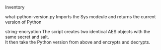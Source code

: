 Inventory

what-python-version.py
  Imports the Sys modeule and returns the current version of Python

string-encryption
  The script creates two identical AES objects with the same secret and salt.  
  It then take the Python version from above and encrypts and decrypts.
